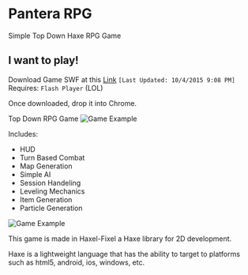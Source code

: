 # Pantera RPG
Simple Top Down Haxe RPG Game

## I want to play!
Download Game SWF at this [Link](https://s3.amazonaws.com/uploads.hipchat.com/69515/932142/cevJfyRutSA7krm/FlixelTut.swf)
`[Last Updated: 10/4/2015 9:08 PM]`
Requires:
`Flash Player` (LOL)

Once downloaded, drop it into Chrome.

Top Down RPG Game
![Game Example](https://s3.amazonaws.com/uploads.hipchat.com/69515/932142/PJwdzwV33YFSNY0/upload.png)

Includes:
* HUD
* Turn Based Combat
* Map Generation
* Simple AI
* Session Handeling
* Leveling Mechanics
* Item Generation
* Particle Generation

![Game Example](https://s3.amazonaws.com/uploads.hipchat.com/69515/932142/sQ8p213gIpqMLJ7/upload.png)

This game is made in Haxel-Fixel a Haxe library for 2D development. 

Haxe is a lightweight language that has the ability to target to platforms such as html5, android, ios, windows, etc.
